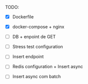 TODO:

- [x] Dockerfile

- [x] docker-compose + nginx

- [ ] DB + enpoint de GET

- [ ] Stress test configuration

- [ ] Insert endpoint

- [ ] Redis configuration + Insert async

- [ ] Insert async com batch
